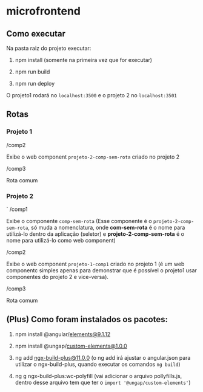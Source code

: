 # microfrontend

## Como executar

Na pasta raiz do projeto executar:

1. npm install (somente na primeira vez que for executar)

2. npm run build

3. npm run deploy

O projeto1 rodará no `localhost:3500` e o projeto 2 no `localhost:3501`

## Rotas

### Projeto 1

/comp2

Exibe o web component `projeto-2-comp-sem-rota` criado no projeto 2

/comp3

Rota comum

### Projeto 2

`
/comp1

Exibe o componente `comp-sem-rota` (Esse componente é o `projeto-2-comp-sem-rota`,
só muda a nomenclatura, onde **com-sem-rota** é o nome para utilizá-lo dentro da aplicação
(seletor) e **projeto-2-comp-sem-rota** é o nome para utilizá-lo como web component)

/comp2

Exibe o web component `projeto-1-comp1` criado no projeto 1 (é um web componentc
simples apenas para demonstrar que é possível o projeto1 usar componentes do projeto 2
e vice-versa).

/comp3

Rota comum

## (Plus) Como foram instalados os pacotes:

1.  npm install @angular/elements@9.1.12

2.  npm install @ungap/custom-elements@1.0.0

3.  ng add ngx-build-plus@11.0.0 (o ng add irá ajustar o angular.json para utilizar
    o ngx-build-plus, quando executar os comandos `ng build`)

4.  ng g ngx-build-plus:wc-polyfill (vai adicionar o arquivo pollyfills.js, dentro
    desse arquivo tem que ter o `import '@ungap/custom-elements'`)
